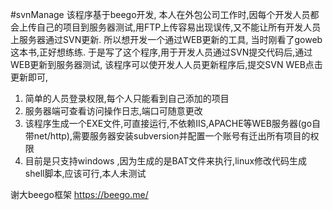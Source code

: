 #svnManage
该程序基于beego开发,
本人在外包公司工作时,因每个开发人员都会上传自己的项目到服务器测试,用FTP上传容易出现误传,又不能让所有开发人员上服务器通过SVN更新. 所以想开发一个通过WEB更新的工具, 当时刚看了goweb这本书,正好想练练.
于是写了这个程序,用于开发人员通过SVN提交代码后,通过WEB更新到服务器测试, 该程序可以使开发人人员更新程序后,提交SVN WEB点击更新即可,

1. 简单的人员登录权限,每个人只能看到自己添加的项目
2. 服务器端可查看访问操作日志,端口可随意更改
3. 该程序生成一个EXE文件,可直接运行,不依赖IIS,APACHE等WEB服务器(go自带net/http),需要服务器安装subversion并配置一个账号有迁出所有项目的权限
4. 目前是只支持windows ,因为生成的是BAT文件来执行,linux修改代码生成shell脚本,应该可行,本人未测试

 谢大beego框架 https://beego.me/